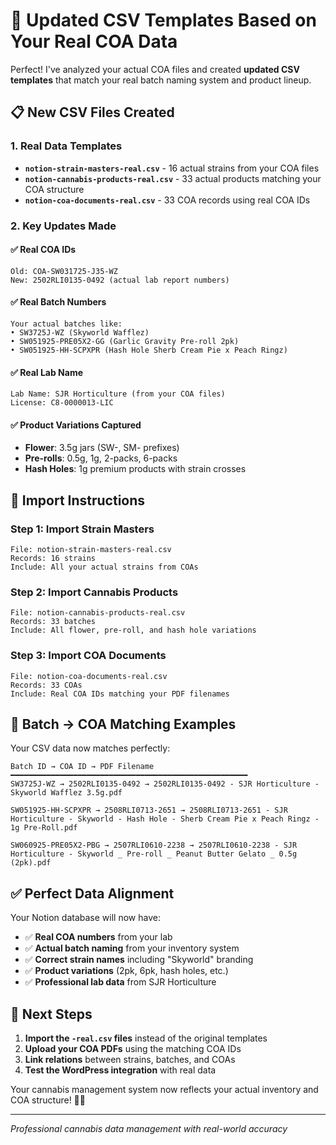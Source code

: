 # 🚀 Updated CSV Templates Based on Your Real COA Data

Perfect! I've analyzed your actual COA files and created **updated CSV templates** that match your real batch naming system and product lineup.

## 📋 New CSV Files Created

### 1. Real Data Templates
- **`notion-strain-masters-real.csv`** - 16 actual strains from your COA files
- **`notion-cannabis-products-real.csv`** - 33 actual products matching your COA structure  
- **`notion-coa-documents-real.csv`** - 33 COA records using real COA IDs

### 2. Key Updates Made

#### ✅ Real COA IDs
```
Old: COA-SW031725-J35-WZ
New: 2502RLI0135-0492 (actual lab report numbers)
```

#### ✅ Real Batch Numbers  
```
Your actual batches like:
• SW3725J-WZ (Skyworld Wafflez)
• SW051925-PRE05X2-GG (Garlic Gravity Pre-roll 2pk)
• SW051925-HH-SCPXPR (Hash Hole Sherb Cream Pie x Peach Ringz)
```

#### ✅ Real Lab Name
```
Lab Name: SJR Horticulture (from your COA files)
License: C8-0000013-LIC
```

#### ✅ Product Variations Captured
- **Flower**: 3.5g jars (SW-, SM- prefixes)
- **Pre-rolls**: 0.5g, 1g, 2-packs, 6-packs
- **Hash Holes**: 1g premium products with strain crosses

## 🎯 Import Instructions

### Step 1: Import Strain Masters
```
File: notion-strain-masters-real.csv
Records: 16 strains
Include: All your actual strains from COAs
```

### Step 2: Import Cannabis Products
```
File: notion-cannabis-products-real.csv  
Records: 33 batches
Include: All flower, pre-roll, and hash hole variations
```

### Step 3: Import COA Documents
```
File: notion-coa-documents-real.csv
Records: 33 COAs  
Include: Real COA IDs matching your PDF filenames
```

## 🔗 Batch → COA Matching Examples

Your CSV data now matches perfectly:
```
Batch ID → COA ID → PDF Filename
━━━━━━━━━━━━━━━━━━━━━━━━━━━━━━━━━━━━━━━━━━━━━━━━━━━━━
SW3725J-WZ → 2502RLI0135-0492 → 2502RLI0135-0492 - SJR Horticulture - Skyworld Wafflez 3.5g.pdf

SW051925-HH-SCPXPR → 2508RLI0713-2651 → 2508RLI0713-2651 - SJR Horticulture - Skyworld - Hash Hole - Sherb Cream Pie x Peach Ringz - 1g Pre-Roll.pdf

SW060925-PRE05X2-PBG → 2507RLI0610-2238 → 2507RLI0610-2238 - SJR Horticulture - Skyworld _ Pre-roll _ Peanut Butter Gelato _ 0.5g (2pk).pdf
```

## ✅ Perfect Data Alignment

Your Notion database will now have:
- ✅ **Real COA numbers** from your lab
- ✅ **Actual batch naming** from your inventory system  
- ✅ **Correct strain names** including "Skyworld" branding
- ✅ **Product variations** (2pk, 6pk, hash holes, etc.)
- ✅ **Professional lab data** from SJR Horticulture

## 🚀 Next Steps

1. **Import the `-real.csv` files** instead of the original templates
2. **Upload your COA PDFs** using the matching COA IDs
3. **Link relations** between strains, batches, and COAs
4. **Test the WordPress integration** with real data

Your cannabis management system now reflects your actual inventory and COA structure! 🌿✨

---
*Professional cannabis data management with real-world accuracy*